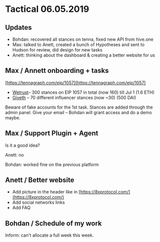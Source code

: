 # Tactical 06.05.2019

## Updates

* Bohdan: recovered all stances on tenna, fixed new API from hive.one
* Max: talked to Anett, created a bunch of Hypotheses and sent to Hudson for review, did design for new tasks
* Anett: thinking about the dashboard & creating a better website for us

## Max / Annett onboarding + tasks

[https://tennagraph.com/eip/1057](https://tennagraph.com/eip/1057)

* [Wetrust](https://cryptounlocked.wetrust.io/tennagraph)– 300 stances on EIP 1057 in total \(now 160\) till Jul 1 \(1.6 ETH\)
* [Giveth](https://beta.giveth.io/campaigns/5b51bdbdf8ba4732631989f5/milestones/5c97f58c150a830a701e161a) – 70 different influencer stances \(now ~30\) \(500 DAI\)

Beware of fake accounts for the 1st task. Stances are added through the admin panel. Give your email – Bohdan will grant access and do a demo maybe.

## Max / Support Plugin + Agent

Is it a good idea?

Anett: no

Bohdan: worked fine on the previous platform

## Anett / Better website

* Add picture in the header like in [https://8xprotocol.com/](https://8xprotocol.com/)
* Add social networks links
* Add FAQ

## Bohdan / Schedule of my work

Inform: can't allocate a full week this week.

